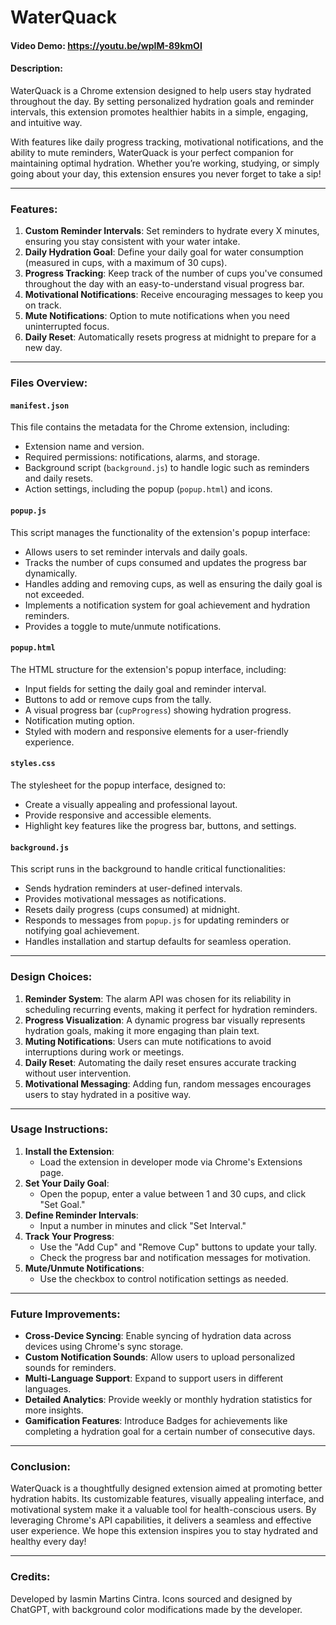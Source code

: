 # WaterQuack
#### Video Demo: https://youtu.be/wpIM-89kmOI
#### Description:
WaterQuack is a Chrome extension designed to help users stay hydrated throughout the day. By setting personalized hydration goals and reminder intervals, this extension promotes healthier habits in a simple, engaging, and intuitive way.

With features like daily progress tracking, motivational notifications, and the ability to mute reminders, WaterQuack is your perfect companion for maintaining optimal hydration. Whether you’re working, studying, or simply going about your day, this extension ensures you never forget to take a sip!

---

### Features:
1. **Custom Reminder Intervals**: Set reminders to hydrate every X minutes, ensuring you stay consistent with your water intake.
2. **Daily Hydration Goal**: Define your daily goal for water consumption (measured in cups, with a maximum of 30 cups).
3. **Progress Tracking**: Keep track of the number of cups you've consumed throughout the day with an easy-to-understand visual progress bar.
4. **Motivational Notifications**: Receive encouraging messages to keep you on track.
5. **Mute Notifications**: Option to mute notifications when you need uninterrupted focus.
6. **Daily Reset**: Automatically resets progress at midnight to prepare for a new day.

---

### Files Overview:

#### `manifest.json`
This file contains the metadata for the Chrome extension, including:
- Extension name and version.
- Required permissions: notifications, alarms, and storage.
- Background script (`background.js`) to handle logic such as reminders and daily resets.
- Action settings, including the popup (`popup.html`) and icons.

#### `popup.js`
This script manages the functionality of the extension's popup interface:
- Allows users to set reminder intervals and daily goals.
- Tracks the number of cups consumed and updates the progress bar dynamically.
- Handles adding and removing cups, as well as ensuring the daily goal is not exceeded.
- Implements a notification system for goal achievement and hydration reminders.
- Provides a toggle to mute/unmute notifications.

#### `popup.html`
The HTML structure for the extension's popup interface, including:
- Input fields for setting the daily goal and reminder interval.
- Buttons to add or remove cups from the tally.
- A visual progress bar (`cupProgress`) showing hydration progress.
- Notification muting option.
- Styled with modern and responsive elements for a user-friendly experience.

#### `styles.css`
The stylesheet for the popup interface, designed to:
- Create a visually appealing and professional layout.
- Provide responsive and accessible elements.
- Highlight key features like the progress bar, buttons, and settings.

#### `background.js`
This script runs in the background to handle critical functionalities:
- Sends hydration reminders at user-defined intervals.
- Provides motivational messages as notifications.
- Resets daily progress (cups consumed) at midnight.
- Responds to messages from `popup.js` for updating reminders or notifying goal achievement.
- Handles installation and startup defaults for seamless operation.

---

### Design Choices:
1. **Reminder System**: The alarm API was chosen for its reliability in scheduling recurring events, making it perfect for hydration reminders.
2. **Progress Visualization**: A dynamic progress bar visually represents hydration goals, making it more engaging than plain text.
3. **Muting Notifications**: Users can mute notifications to avoid interruptions during work or meetings.
4. **Daily Reset**: Automating the daily reset ensures accurate tracking without user intervention.
5. **Motivational Messaging**: Adding fun, random messages encourages users to stay hydrated in a positive way.

---

### Usage Instructions:
1. **Install the Extension**:
   - Load the extension in developer mode via Chrome's Extensions page.
2. **Set Your Daily Goal**:
   - Open the popup, enter a value between 1 and 30 cups, and click "Set Goal."
3. **Define Reminder Intervals**:
   - Input a number in minutes and click "Set Interval."
4. **Track Your Progress**:
   - Use the "Add Cup" and "Remove Cup" buttons to update your tally.
   - Check the progress bar and notification messages for motivation.
5. **Mute/Unmute Notifications**:
   - Use the checkbox to control notification settings as needed.

---

### Future Improvements:
- **Cross-Device Syncing**: Enable syncing of hydration data across devices using Chrome's sync storage.
- **Custom Notification Sounds**: Allow users to upload personalized sounds for reminders.
- **Multi-Language Support**: Expand to support users in different languages.
- **Detailed Analytics**: Provide weekly or monthly hydration statistics for more insights.
- **Gamification Features**: Introduce Badges for achievements like completing a hydration goal for a certain number of consecutive days.

---

### Conclusion:
WaterQuack is a thoughtfully designed extension aimed at promoting better hydration habits. Its customizable features, visually appealing interface, and motivational system make it a valuable tool for health-conscious users. By leveraging Chrome's API capabilities, it delivers a seamless and effective user experience. We hope this extension inspires you to stay hydrated and healthy every day!

---

### Credits:
Developed by Iasmin Martins Cintra. Icons sourced and designed by ChatGPT, with background color modifications made by the developer.

